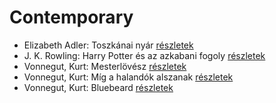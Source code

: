 # Contemporary

- Elizabeth Adler: Toszkánai nyár [részletek](_details/%7Bopf.creator%7D.md#id_1211)
- J. K. Rowling: Harry Potter és az azkabani fogoly [részletek](_details/%7Bopf.creator%7D.md#id_20)
- Vonnegut, Kurt: Mesterlövész [részletek](_details/%7Bopf.creator%7D.md#id_1622)
- Vonnegut, Kurt: Míg a halandók alszanak [részletek](_details/%7Bopf.creator%7D.md#id_1617)
- Vonnegut, Kurt: Bluebeard [részletek](_details/%7Bopf.creator%7D.md#id_1702)